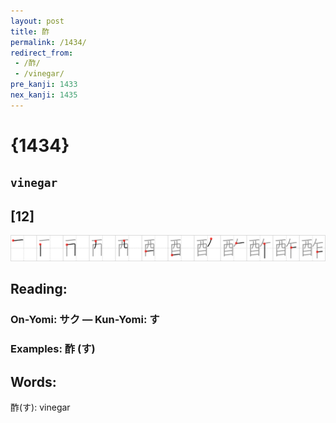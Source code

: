 ```yaml
---
layout: post
title: 酢
permalink: /1434/
redirect_from:
 - /酢/
 - /vinegar/
pre_kanji: 1433
nex_kanji: 1435
---
```


# {1434}

## `vinegar`

## [12]

<div class="stroke"><img src="../images/E985A2.png" /></div>

## Reading:

### On-Yomi: サク &mdash; Kun-Yomi: す

### Examples: 酢 (す)

## Words:

酢(す): vinegar
